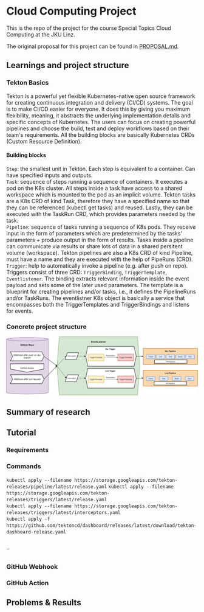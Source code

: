 # Cloud Computing Project

This is the repo of the project for the course Special Topics Cloud Computing at the JKU Linz.

The original proposal for this project can be found in [PROPOSAL.md](PROPOSAL.md).


## Learnings and project structure

### Tekton Basics
Tekton is a powerful yet flexible Kubernetes-native open source framework for creating continuous integration and delivery (CI/CD) systems. The goal is to make CI/CD easier for everyone. It does this by giving you maximum flexibility, meaning, it abstracts the underlying implementation details and specific concepts of Kubernetes. The users can focus on creating powerful pipelines and choose the build, test and deploy workflows based on their team's requirements. All the building blocks are basically Kubernetes CRDs (Custom Resource Definition). 

#### Building blocks
`Step`: the smallest unit in Tekton. Each step is equivalent to a container. Can have specified inputs and outputs.  
`Task`: sequence of steps running a sequence of containers. It executes a pod on the K8s cluster. All steps inside a task have access to a shared workspace which is mounted to the pod as an implicit volume. Tekton tasks are a K8s CRD of kind Task, therefore they have a specified name so that they can be referenced (kubectl get tasks) and reused. Lastly, they can be executed with the TaskRun CRD, which provides parameters needed by the task.  
`Pipeline`: sequence of tasks running a sequence of K8s pods. They receive input in the form of parameters which are predetermined by the tasks' parameters + produce output in the form of results. Tasks inside a pipeline can communicate via results or share lots of data in a shared persitent volume (workspace). Tekton pipelines are also a K8s CRD of kind Pipeline, must have a name and they are executed with the help of PipeRuns (CRD).  
`Trigger`: help to automatically invoke a pipeline (e.g. after push on repo). Triggers consist of three CRD: `TriggerBinding`, `TriggerTemplate`, `Eventlistener`. The binding extracts relevant information inside the event payload and sets some of the later used parameters. The template is a blueprint for creating pipelines and/or tasks, i.e., it defines the PipelineRuns and/or TaskRuns. The eventlistner K8s object is basically a service that encompasses both the TriggerTemplates and TriggerBindings and listens for events.

### Concrete project structure
![project_structure](project_structure.png)

## Summary of research

## Tutorial

### Requirements

### Commands
`kubectl apply --filename https://storage.googleapis.com/tekton-releases/pipeline/latest/release.yaml`
`kubectl apply --filename https://storage.googleapis.com/tekton-releases/triggers/latest/release.yaml`  
`kubectl apply --filename https://storage.googleapis.com/tekton-releases/triggers/latest/interceptors.yaml`  
`kubectl apply -f https://github.com/tektoncd/dashboard/releases/latest/download/tekton-dashboard-release.yaml`
``  
``  
``  
``  
``  
``  
``  

### GitHub Webhook

### GitHub Action

## Problems & Results
